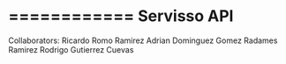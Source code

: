 ============
Servisso API
============

Collaborators:
Ricardo Romo Ramirez
Adrian Dominguez Gomez
Radames Ramirez
Rodrigo Gutierrez Cuevas
